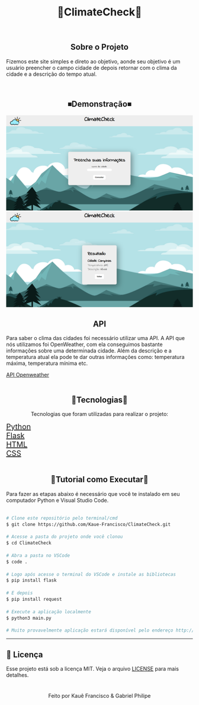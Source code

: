 <h1 align=center>🌄ClimateCheck🌄</h1>
<br>

<h2 align=center>Sobre o Projeto</h2>
<p>Fizemos este site simples e direto ao objetivo, aonde seu objetivo é um usuário preencher o campo cidade de depois retornar com o clima da cidade e a descrição do tempo atual.</p>
<br>


<h2 align=center>⏹Demonstração⏹</h2>
<img src="static/demonstracao/home.png">
<img src="static/demonstracao/resposta.png">


<h2 align=center> API </h2>
<p>Para saber o clima das cidades foi necessário utilizar uma API. A API que nós utilizamos foi OpenWeather, com ela conseguimos bastante informações sobre uma determinada cidade. Além da descrição e a temperatura atual ela pode te dar outras informações como: temperatura máxima, temperatura mínima etc.</p>
<a href="https://openweathermap.org/api">API Openweather</a><br><br>


<h2 align=center>🧰Tecnologias🧰</h2>
<p style="text-align:center;">Tecnologias que foram utilizadas para realizar o projeto:</p>
<a style="font-size:20px;" href="https://pt.wikipedia.org/wiki/Python">Python</a><br>
<a style="font-size:20px;" href="https://flask.palletsprojects.com/en/2.3.x/">Flask</a><br>
<a style="font-size:20px;" href="https://pt.wikipedia.org/wiki/HTML">HTML</a><br>
<a style="font-size:20px;" href="https://pt.wikipedia.org/wiki/<br>Cascading_Style_Sheets">CSS</a><br><br>


<h2 align=center>📑Tutorial como Executar📑</h2>

<p>Para fazer as etapas abaixo é necessário que você te instalado em seu computador Python e Visual Studio Code.</p>

```bash

# Clone este repositório pelo terminal/cmd
$ git clone https://github.com/Kaue-Francisco/ClimateCheck.git

# Acesse a pasta do projeto onde você clonou
$ cd ClimateCheck

# Abra a pasta no VSCode
$ code .

# Logo após acesse o terminal do VSCode e instale as bibliotecas
$ pip install flask

# E depois
$ pip install request

# Execute a aplicação localmente
$ python3 main.py

# Muito provavelmente aplicação estará disponível pelo endereço http://127.0.0.1:5000

```

---

## 📝 Licença

Esse projeto está sob a licença MIT. Veja o arquivo [LICENSE](LICENSE) para mais detalhes.

#

<div align=center>Feito por Kauê Francisco & Gabriel Philipe</div>